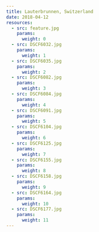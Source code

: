 ```yaml
---
title: Lauterbrunnen, Switzerland
date: 2018-04-12
resources:
  - src: feature.jpg
    params:
      weight: 0
  - src: DSCF6032.jpg
    params:
      weight: 1
  - src: DSCF6035.jpg
    params:
      weight: 2
  - src: DSCF6082.jpg
    params:
      weight: 3
  - src: DSCF6084.jpg
    params:
      weight: 4
  - src: DSCF6091.jpg
    params:
      weight: 5
  - src: DSCF6104.jpg
    params:
      weight: 6
  - src: DSCF6125.jpg
    params:
      weight: 7
  - src: DSCF6155.jpg
    params:
      weight: 8
  - src: DSCF6158.jpg
    params:
      weight: 9
  - src: DSCF6164.jpg
    params:
      weight: 10
  - src: DSCF6177.jpg
    params:
      weight: 11
---
```

